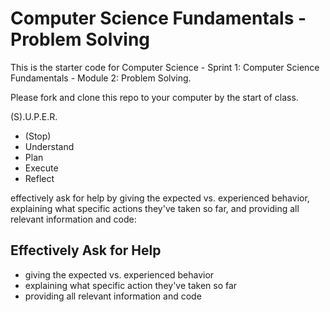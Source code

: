 # Computer Science Fundamentals - Problem Solving

This is the starter code for Computer Science - Sprint 1: Computer Science Fundamentals - Module 2: Problem Solving.

Please fork and clone this repo to your computer by the start of class.

(S).U.P.E.R.
- (Stop)
- Understand
- Plan
- Execute
- Reflect

effectively ask for help by giving the expected vs. experienced behavior, explaining what specific actions they've taken so far, and providing all relevant information and code:

## Effectively Ask for Help
- giving the expected vs. experienced behavior
- explaining what specific action they've taken so far
- providing all relevant information and code